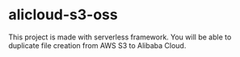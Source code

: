# alicloud-s3-oss

This project is made with serverless framework.
You will be able to duplicate file creation from AWS S3 to Alibaba Cloud.